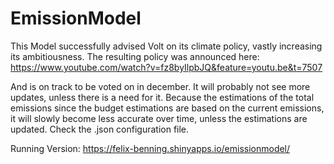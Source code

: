 # EmissionModel
This Model successfully advised Volt on its climate policy, vastly increasing its ambitiousness. The resulting policy was announced here:
https://www.youtube.com/watch?v=fz8byIlpbJQ&feature=youtu.be&t=7507

And is on track to be voted on in december. It will probably not see more updates, unless there is a need for it. Because the estimations of the total emissions since the budget estimations are based on the current emissions, it will slowly become less accurate over time, unless the estimations are updated. Check the .json configuration file.

Running Version:
https://felix-benning.shinyapps.io/emissionmodel/

